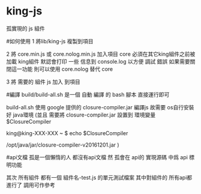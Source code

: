 # king-js
孤實現的 js 組件

#如何使用
1 將lib/king-js 複製到項目

2 將 core.min.js 或 core.nolog.min.js 加入項目 core 必須在其它king組件之前被加載
  king組件 默認會打印 一些 信息到 console.log 以方便 調試 錯誤 如果需要關閉這一功能 則可以使用 core.nolog 替代 core
  
3 將 需要的 組件 js 加入 到項目

#編譯
build/build-all.sh 是一個 自動 編譯 的 bash 腳本 直接運行即可

build-all.sh 使用 google 提供的 closure-compiler.jar 編譯js 故需要 os自行安裝 好 java環境
(並且 需要將 closure-compiler.jar 設置到 環境變量 $ClosureCompiler

king@king-XXX-XXX ~ $ echo $ClosureCompiler

/opt/java/jar/closure-compiler-v20161201.jar
)

#api文檔
孤是一個懶惰的人 都沒有api文檔 然 孤會在 api的 實現源碼 中爲 api 標明功能

其次 所有組件 都有一個 組件名-test.js 的單元測試檔案 其中對組件的 所有api都進行了 調用可作參考
